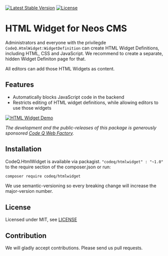 [![Latest Stable Version](https://poser.pugx.org/codeq/htmlwidget/v/stable)](https://packagist.org/packages/codeq/htmlwidget)
[![License](https://poser.pugx.org/codeq/htmlwidget/license)](LICENSE)

# HTML Widget for Neos CMS

Administrators and everyone with the privilegde `CodeQ.HtmlWidget:WidgetDefinition` can create HTML Widget Definitions, including HTML, CSS and JavaScript. We recommend to create a separate, hidden Widget Definiton page for that.

All editors can add those HTML Widgets as content.

## Features

*   Automatically blocks JavaScript code in the backend
*   Restricts editing of HTML widget definitions, while allowing editors to use those widgets

[![HTML Widget Demo](https://img.youtube.com/vi/pOhYHlYH_6Q/0.jpg)](https://www.youtube.com/watch?v=pOhYHlYH_6Q)

*The development and the public-releases of this package is generously sponsored [Code Q Web Factory](http://codeq.at).*

## Installation

CodeQ.HtmlWidget is available via packagist. `"codeq/htmlwidget" : "~1.0"` to the require section of the composer.json
or run:

```bash
composer require codeq/htmlwidget
```

We use semantic-versioning so every breaking change will increase the major-version number.

## License

Licensed under MIT, see [LICENSE](LICENSE)

## Contribution

We will gladly accept contributions. Please send us pull requests.
